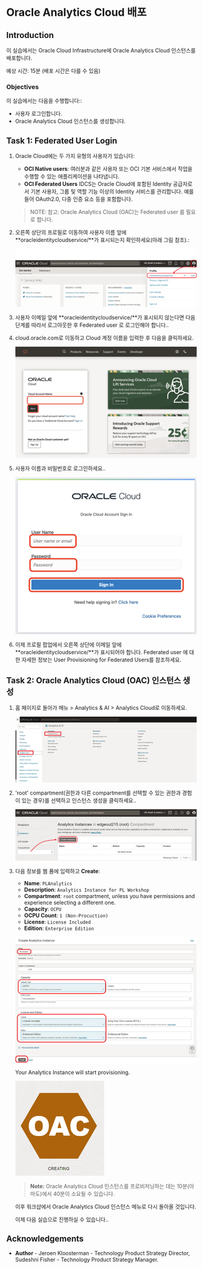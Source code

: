 # Oracle Analytics Cloud 배포

<!--![Banner](images/banner.png)-->

## Introduction

이 실습에서는 Oracle Cloud Infrastructure에 Oracle Analytics Cloud 인스턴스를 배포합니다.

예상 시간: 15분 (배포 시간은 다를 수 있음)

### Objectives
이 실습에서는 다음을 수행합니다::
- 사용자 로그인합니다.
- Oracle Analytics Cloud 인스턴스를 생성합니다.

## Task 1: Federated User Login

1. Oracle Cloud에는 두 가지 유형의 사용자가 있습니다:

   - **OCI Native users**: 여러분과 같은 사용자 또는 OCI 기본 서비스에서 작업을 수행할 수 있는 애플리케이션을 나타냅니다.
   - **OCI Federated Users** IDCS는 Oracle Cloud에 포함된 Identity 공급자로서 기본 사용자, 그룹 및 역할 기능 이상의 Identity 서비스를 관리합니다. 예를 들어 OAuth2.0, 다중 인증 요소 등을 포함합니다.

   > NOTE: 참고: Oracle Analytics Cloud (OAC)는 Federated user 를 필요로 합니다. 

2. 오른쪽 상단의 프로필로 이동하여 사용자 이름 앞에 **oracleidentitycloudservice/**가 표시되는지 확인하세요(아래 그림 참조).:

   ![Federated user](images/oac-profile-federated.png)

3. 사용자 이메일 앞에 **oracleidentitycloudservice/**가 표시되지 않는다면 다음 단계를 따라서 로그아웃한 후 Federated user 로 로그인해야 합니다..

4. cloud.oracle.com로 이동하고 Cloud 계정 이름을 입력한 후 다음을 클릭하세요.

   ![Cloud Account Name](images/oac-login-cloud-account-name.png)

5. 사용자 이름과 비밀번호로 로그인하세요..

   ![User and Password](images/oac-login-user-password.png)

6. 이제 프로필 팝업에서 오른쪽 상단에 이메일 앞에 **oracleidentitycloudservice/**가 표시되어야 합니다.
   Federated user 에 대한 자세한 정보는 User Provisioning for Federated Users를 참조하세요.

## Task 2: Oracle Analytics Cloud (OAC) 인스턴스 생성

1. 홈 페이지로 돌아가 메뉴 > Analytics & AI > Analytics Cloud로 이동하세요.

   ![OAC Menu](images/oac-menu.png)

2. 'root' compartment(권한과 다른 compartment를 선택할 수 있는 권한과 경험이 있는 경우)를 선택하고 인스턴스 생성을 클릭하세요..

   ![OAC Create Button](images/oac-create-button.png)

3. 다음 정보를 웹 폼에 입력하고 **Create**:

   - **Name**: `PLAnalytics`
   - **Description**: `Analytics Instance for PL Workshop`
   - **Compartment**: `root` compartment, unless you have permissions and experience selecting a different one.
   - **Capacity**: `OCPU`
   - **OCPU Count**: `1 (Non-Procuction)`
   - **License**: `License Included`
   - **Edition**: `Enterprise Edition`

   ![OAC Form](images/oac-form.png)

   Your Analytics Instance will start provisioning.

   ![pic3](images/oac-creating.png)

   > **Note:** Oracle Analytics Cloud 인스턴스를 프로비저닝하는 데는 10분(아마도)에서 40분이 소요될 수 있습니다.

   이후 워크샵에서 Oracle Analytics Cloud 인스턴스 메뉴로 다시 돌아올 것입니다.

   이제 다음 실습으로 진행하실 수 있습니다..

## **Acknowledgements**

- **Author** - Jeroen Kloosterman - Technology Product Strategy Director, Sudeshni Fisher - Technology Product Strategy Manager.
